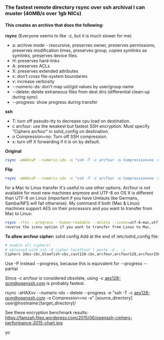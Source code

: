 ### The fastest remote directory rsync over ssh archival I can muster (40MB/s over 1gb NICs)

#### This creates an archive that does the following:

**rsync**
(Everyone seems to like -z, but it is much slower for me)

- a: archive mode - rescursive, preserves owner, preserves permissions, preserves modification times, preserves group, copies symlinks as symlinks, preserves device files.
- H: preserves hard-links
- A: preserves ACLs
- X: preserves extended attributes
- x: don't cross file-system boundaries
- v: increase verbosity
- --numeric-ds: don't map uid/gid values by user/group name
- --delete: delete extraneous files from dest dirs (differential clean-up during sync)
- --progress: show progress during transfer

**ssh**
- T: turn off pseudo-tty to decrease cpu load on destination.
- c arcfour: use the weakest but fastest SSH encryption. Must specify "Ciphers arcfour" in sshd_config on destination.
- o Compression=no: Turn off SSH compression.
- x: turn off X forwarding if it is on by default.

**Original**

```sh
rsync -aHAXxvP --numeric-ids -e "ssh -T -c arcfour -o Compression=no -x" user@<source>:<source_dir> <dest_dir>
```


**Flip** 

```sh
rsync -aHAXxvP --numeric-ids -e "ssh -T -c arcfour -o Compression=no -x" [source_dir] [dest_host:/dest_dir]
```

for a Mac to Linux transfer it's useful to use other options. Arcfour is not available for most new machines anymore and UTF-8 on OS X is different than UTF-8 on Linux (important if you have Umlauts like Germans, Samba/NFS will fail otherwise). My command if both (Mac & Linux) machines support AES on their processors and you want to transfer from Mac to Linux:
```sh
rsync -rltv --progress --human-readable --delete --iconv=utf-8-mac,utf-8 -e 'ssh -T -c aes128-gcm@openssh.com -o Compression=no -x' <local_mac_source> <remote_linux_dest>
reverse the iconv option if you want to transfer from Linux to Mac.
```

**To allow arcfour cipher:**
sshd config
Add at the end of /etc/sshd_config file:

```sh
# enable all ciphers!
# obtained with ssh -Q cipher localhost | paste -d , -s
Ciphers 3des-cbc,blowfish-cbc,cast128-cbc,arcfour,arcfour128,arcfour256,aes128-cbc,aes192-cbc,aes256-cbc,rijndael-cbc@lysator.liu.se,aes128-ctr,aes192-ctr,aes256-ctr,aes128-gcm@openssh.com,aes256-gcm@openssh.com,chacha20-poly1305@openssh.com
```

Use -P instead --progress, because this is equivalent for --progress --partial




Since -c arcfour is considered obsolete, using -c aes128-gcm@openssh.com is probably fastest.

rsync -aHAXxv --numeric-ids --delete --progress -e "ssh -T -c aes128-gcm@openssh.com -o Compression=no -x" [source_directory] user@hostname:[target_directory]/

See these encryption benchmark results: https://famzah.files.wordpress.com/2015/06/openssh-ciphers-performance-2015-chart.jpg

yo
